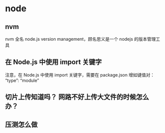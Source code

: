 # node

## nvm

nvm 全名 node.js version management，顾名思义是一个 nodejs 的版本管理工具

## 在 Node.js 中使用 import 关键字

注意，在 Node.js 中使用 import 关键字，需要在 package.json 增如键值对： “type”: “module”

## 切片上传知道吗？ 网路不好上传大文件的时候怎么办？

## 压测怎么做
